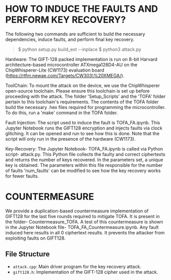 





# HOW TO INDUCE THE FAULTS AND PERFORM KEY RECOVERY?
The following two commands are sufficient to build the necessary dependencies, induce faults, and perform final key recovery.

> $ python setup.py build_ext --inplace 
> $ python3 attack.py


Hardware: The GIFT-128 packed implementation is run on 8-bit Harvard architecture-based microcontroller ATXmega128D4-AU on the ChipWhisperer-Lite (CW1173) evaluation board (https://rtfm.newae.com/Targets/CW303\%20XMEGA/). 

ToolChain: To mount the attack on the device, we use the ChipWhisperer open-source toolchain. Please ensure this toolchain is set up before proceeding with the attack. The folder 'Setup_Scripts' and the 'TOFA' folder pertain to this toolchain's requirements. The contents of the TOFA folder build the necessary .hex files required for programming the microcontroller. To do this, run a 'make' command in the TOFA folder.

Fault Injection: The script used to induce the fault is TOFA_FA.ipynb. This Jupyter Notebook runs the GIFT128 encryption and injects faults via clock glitching. It can be opened and run to see how this is done. Note that the script will only run in the presence of the hardware (CW1173). 

Key-Recovery: The Jupyter Notebook- TOFA_FA.ipynb is called via Python script- attack.py. This Python file collects the faulty and correct ciphertexts and returns the number of keys recovered. In the parameters set, a unique key is obtained. The parameters within this file responsible for the number of faults 'num\_faults' can be modified to see how the key recovery works for fewer faults.

# COUNTERMEASURE

We provide a duplication-based countermeasure implementation of GIFT128 for the last five rounds required to mitigate TOFA. It is present in the folder- Countermeasure_TOFA. A test of this countermeasure is shown in the Jupyter Notebook file- TOFA_FA_Countermeasure.ipynb. Any fault induced here results in all 0 ciphertext results. It prevents the attacker from exploiting faults on GIFT128.


## File Structure

- `attack.cpp`: Main driver program for the key recovery attack.
- `gift128.h`: Implementation of the GIFT-128 cipher used in the attack.
